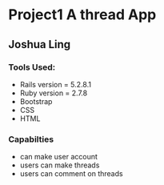 # Project1   A thread App
## Joshua Ling

### Tools Used:
- Rails version = 5.2.8.1 
- Ruby version = 2.7.8
- Bootstrap
- CSS
- HTML

### Capabilties
- can make user account
- users can make threads
- users can comment on threads
